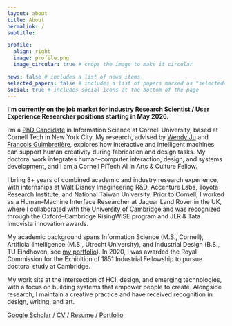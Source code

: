 ```yaml
---
layout: about
title: About
permalink: /
subtitle:

profile:
  align: right
  image: profile.png
  image_circular: true # crops the image to make it circular

news: false # includes a list of news items
selected_papers: false # includes a list of papers marked as "selected={true}"
social: true # includes social icons at the bottom of the page
---
```


**I'm currently on the job market for industry Research Scientist / User Experience Researcher positions starting in May 2026.**

I’m a [PhD Candidate](https://infosci.cornell.edu/content/bremers) in Information Science at Cornell University, based at Cornell Tech in New York City. My research, advised by [Wendy Ju](https://wendyju.com) and [François Guimbretière](https://infosci.cornell.edu/content/guimbretière), explores how interactive and intelligent machines can support human creativity during fabrication and design tasks. My doctoral work integrates human–computer interaction, design, and systems development, and I am a Cornell PiTech AI in Arts & Culture Fellow.

I bring 8+ years of combined academic and industry research experience, with internships at Walt Disney Imagineering R&D, Accenture Labs, Toyota Research Institute, and National Taiwan University. Prior to Cornell, I worked as a Human–Machine Interface Researcher at Jaguar Land Rover in the UK, where I collaborated with the University of Cambridge and was recognized through the Oxford–Cambridge RisingWISE program and JLR & Tata Innovista innovation awards.

My academic background spans Information Science (M.S., Cornell), Artificial Intelligence (M.S., Utrecht University), and Industrial Design (B.S., TU Eindhoven, see [my portfolio](https://bremers.github.io/cv/Bremers_portfolio2025.pdf)). In 2020, I was awarded the Royal Commission for the Exhibition of 1851 Industrial Fellowship to pursue doctoral study at Cambridge.

My work sits at the intersection of HCI, design, and emerging technologies, with a focus on building systems that empower people to create. Alongside research, I maintain a creative practice and have received recognition in design, writing, and art.

[Google Scholar](https://scholar.google.com/citations?user=WB5PtlIAAAAJ&hl=en) / [CV](https://bremers.github.io/cv/Bremers_cv.pdf) / [Resume](https://bremers.github.io/cv/Bremers_resume.pdf) / [Portfolio](https://bremers.github.io/cv/Bremers_portfolio2025.pdf) 
